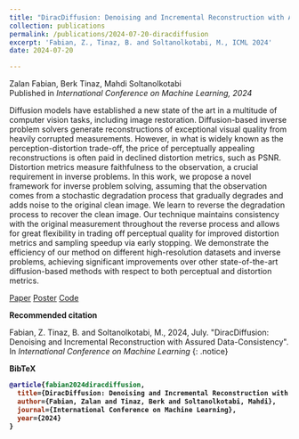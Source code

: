 ```yaml
---
title: "DiracDiffusion: Denoising and Incremental Reconstruction with Assured Data-Consistency"
collection: publications
permalink: /publications/2024-07-20-diracdiffusion
excerpt: 'Fabian, Z., Tinaz, B. and Soltanolkotabi, M., ICML 2024'
date: 2024-07-20

---
```


Zalan Fabian, Berk Tinaz, Mahdi Soltanolkotabi <br>
Published in <i>International Conference on Machine Learning, 2024</i>

Diffusion models have established a new state of the art in a multitude of computer vision tasks, including image restoration. Diffusion-based inverse problem solvers generate reconstructions of exceptional visual quality from heavily corrupted measurements. However, in what is widely known as the perception-distortion trade-off, the price of perceptually appealing reconstructions is often paid in declined distortion metrics, such as PSNR. Distortion metrics measure faithfulness to the observation, a crucial requirement in inverse problems. In this work, we propose a novel framework for inverse problem solving, assuming that the observation comes from a stochastic degradation process that gradually degrades and adds noise to the original clean image. We learn to reverse the degradation process to recover the clean image. Our technique maintains consistency with the original measurement throughout the reverse process and allows for great flexibility in trading off perceptual quality for improved distortion metrics and sampling speedup via early stopping. We demonstrate the efficiency of our method on different high-resolution datasets and inverse problems, achieving significant improvements over other state-of-the-art diffusion-based methods with respect to both perceptual and distortion metrics.

<a href="https://openreview.net/pdf/2e0d4e76462e0bf7282e6918745a486eb43eae21.pdf" class="btn btn--info btn--large">Paper</a>
<a href="/assets/posters/dirac_icml2024_poster.pdf" class="btn btn--success btn--large">Poster</a>
<a href="https://github.com/z-fabian/dirac-diffusion" class="btn btn--primary btn--large"><i class="fab fa-github"></i> Code</a>

<b>Recommended citation</b>

Fabian, Z. Tinaz, B. and Soltanolkotabi, M., 2024, July. &quot;DiracDiffusion: Denoising and Incremental Reconstruction with Assured Data-Consistency&quot;.  In *International Conference on Machine Learning*
{: .notice}

<b>BibTeX<b>

```bibtex
@article{fabian2024diracdiffusion,
  title={DiracDiffusion: Denoising and Incremental Reconstruction with Assured Data-Consistency},
  author={Fabian, Zalan and Tinaz, Berk and Soltanolkotabi, Mahdi},
  journal={International Conference on Machine Learning},
  year={2024}
}
```
